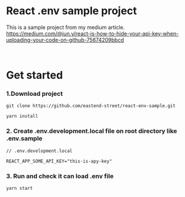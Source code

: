 # React .env sample project
This is a sample project from my medium article.  
https://medium.com/@jun.y/react-js-how-to-hide-your-api-key-when-uploading-your-code-on-github-75674209bbcd

<br/>

# Get started
### 1.Download project
```
git clone https://github.com/eastend-street/react-env-sample.git

yarn install

```

### 2. Create .env.development.local file on root directory like .env.sample

```
// .env.development.local

REACT_APP_SOME_API_KEY="this-is-apy-key"

```

### 3. Run and check it can load .env file

```
yarn start
```
